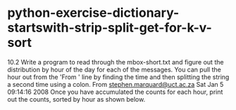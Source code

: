 # python-exercise-dictionary-startswith-strip-split-get-for-k-v-sort
10.2 Write a program to read through the mbox-short.txt and figure out the distribution by hour of the day for each of the messages. You can pull the hour out from the 'From ' line by finding the time and then splitting the string a second time using a colon. From stephen.marquard@uct.ac.za Sat Jan  5 09:14:16 2008 Once you have accumulated the counts for each hour, print out the counts, sorted by hour as shown below.
